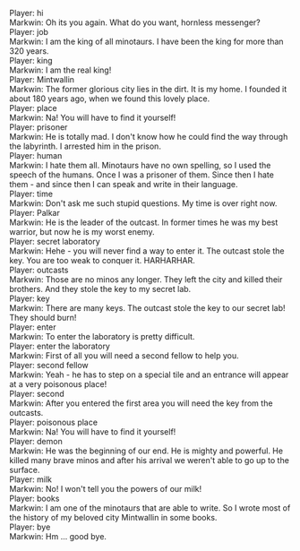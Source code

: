 Player: hi  
Markwin: Oh its you again. What do you want, hornless messenger?  
Player: job  
Markwin: I am the king of all minotaurs. I have been the king for more than 320 years.  
Player: king  
Markwin: I am the real king!  
Player: Mintwallin  
Markwin: The former glorious city lies in the dirt. It is my home. I founded it about 180 years ago, when we found this lovely place.  
Player: place  
Markwin: Na! You will have to find it yourself!  
Player: prisoner  
Markwin: He is totally mad. I don't know how he could find the way through the labyrinth. I arrested him in the prison.  
Player: human  
Markwin: I hate them all. Minotaurs have no own spelling, so I used the speech of the humans. Once I was a prisoner of them. Since then I hate them - and since then I can speak and write in their language.  
Player: time  
Markwin: Don't ask me such stupid questions. My time is over right now.  
Player: Palkar  
Markwin: He is the leader of the outcast. In former times he was my best warrior, but now he is my worst enemy.  
Player: secret laboratory  
Markwin: Hehe - you will never find a way to enter it. The outcast stole the key. You are too weak to conquer it. HARHARHAR.  
Player: outcasts  
Markwin: Those are no minos any longer. They left the city and killed their brothers. And they stole the key to my secret lab.  
Player: key  
Markwin: There are many keys. The outcast stole the key to our secret lab! They should burn!  
Player: enter  
Markwin: To enter the laboratory is pretty difficult.  
Player: enter the laboratory  
Markwin: First of all you will need a second fellow to help you.  
Player: second fellow  
Markwin: Yeah - he has to step on a special tile and an entrance will appear at a very poisonous place!  
Player: second  
Markwin: After you entered the first area you will need the key from the outcasts.  
Player: poisonous place  
Markwin: Na! You will have to find it yourself!  
Player: demon  
Markwin: He was the beginning of our end. He is mighty and powerful. He killed many brave minos and after his arrival we weren't able to go up to the surface.  
Player: milk  
Markwin: No! I won't tell you the powers of our milk!  
Player: books  
Markwin: I am one of the minotaurs that are able to write. So I wrote most of the history of my beloved city Mintwallin in some books.  
Player: bye  
Markwin: Hm ... good bye.  
